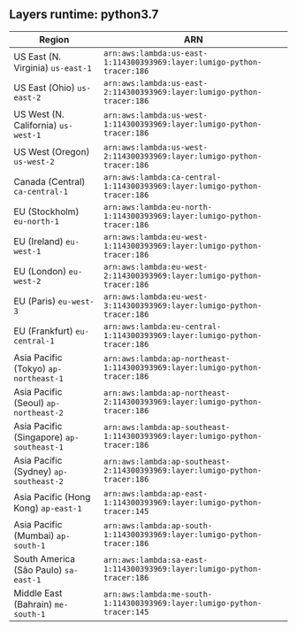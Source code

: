 Layers runtime: python3.7
----
| Region | ARN |
| --- | --- |
|US East (N. Virginia)  `us-east-1`|`arn:aws:lambda:us-east-1:114300393969:layer:lumigo-python-tracer:186`|
|US East (Ohio)  `us-east-2`|`arn:aws:lambda:us-east-2:114300393969:layer:lumigo-python-tracer:186`|
|US West (N. California)  `us-west-1`|`arn:aws:lambda:us-west-1:114300393969:layer:lumigo-python-tracer:186`|
|US West (Oregon)  `us-west-2`|`arn:aws:lambda:us-west-2:114300393969:layer:lumigo-python-tracer:186`|
|Canada (Central)  `ca-central-1`|`arn:aws:lambda:ca-central-1:114300393969:layer:lumigo-python-tracer:186`|
|EU (Stockholm)  `eu-north-1`|`arn:aws:lambda:eu-north-1:114300393969:layer:lumigo-python-tracer:186`|
|EU (Ireland)  `eu-west-1`|`arn:aws:lambda:eu-west-1:114300393969:layer:lumigo-python-tracer:186`|
|EU (London)  `eu-west-2`|`arn:aws:lambda:eu-west-2:114300393969:layer:lumigo-python-tracer:186`|
|EU (Paris)  `eu-west-3`|`arn:aws:lambda:eu-west-3:114300393969:layer:lumigo-python-tracer:186`|
|EU (Frankfurt)  `eu-central-1`|`arn:aws:lambda:eu-central-1:114300393969:layer:lumigo-python-tracer:186`|
|Asia Pacific (Tokyo)  `ap-northeast-1`|`arn:aws:lambda:ap-northeast-1:114300393969:layer:lumigo-python-tracer:186`|
|Asia Pacific (Seoul)  `ap-northeast-2`|`arn:aws:lambda:ap-northeast-2:114300393969:layer:lumigo-python-tracer:186`|
|Asia Pacific (Singapore)  `ap-southeast-1`|`arn:aws:lambda:ap-southeast-1:114300393969:layer:lumigo-python-tracer:186`|
|Asia Pacific (Sydney)  `ap-southeast-2`|`arn:aws:lambda:ap-southeast-2:114300393969:layer:lumigo-python-tracer:186`|
|Asia Pacific (Hong Kong)  `ap-east-1`|`arn:aws:lambda:ap-east-1:114300393969:layer:lumigo-python-tracer:145`|
|Asia Pacific (Mumbai)  `ap-south-1`|`arn:aws:lambda:ap-south-1:114300393969:layer:lumigo-python-tracer:186`|
|South America (São Paulo)  `sa-east-1`|`arn:aws:lambda:sa-east-1:114300393969:layer:lumigo-python-tracer:186`|
|Middle East (Bahrain)  `me-south-1`|`arn:aws:lambda:me-south-1:114300393969:layer:lumigo-python-tracer:145`|
